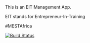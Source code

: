 This is an EIT Management App.

EIT stands for Entrepreneur-In-Training

#MESTAfrica


[![Build Status](https://travis-ci.com/Mary-Abiodun/eit-app.svg?branch=master)](https://travis-ci.com/Mary-Abiodun/eit-app)
